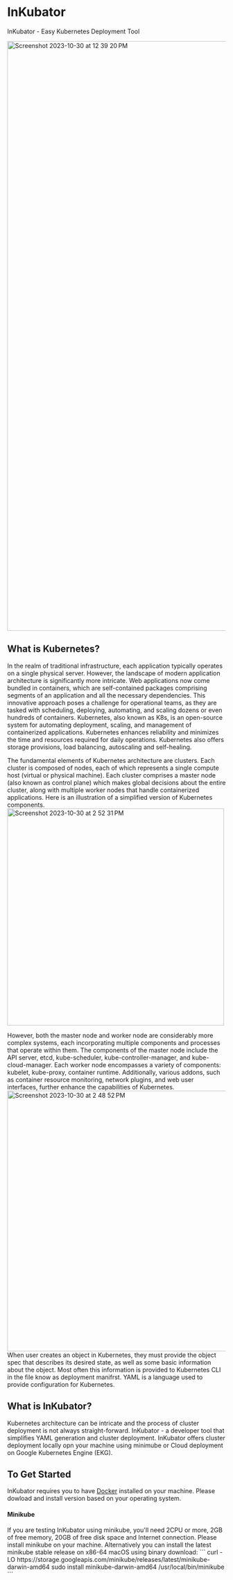 # InKubator
InKubator - Easy Kubernetes Deployment Tool

<img width="1358" alt="Screenshot 2023-10-30 at 12 39 20 PM" src="https://github.com/oslabs-beta/InKubator/assets/140859521/5a16ee13-55e3-4f0f-a37c-d1a6751b0022">

<h2>What is Kubernetes?</h2>
<p>
  In the realm of traditional infrastructure, each application typically operates on a single physical server. However, the landscape of modern application architecture is significantly more intricate. Web applications now come bundled in containers, which are self-contained packages comprising segments of an application and all the necessary dependencies. This innovative approach poses a challenge for operational teams, as they are tasked with scheduling, deploying, automating, and scaling dozens or even hundreds of containers.
  Kubernetes, also known as K8s, is an open-source system for automating deployment, scaling, and management of containerized applications. Kubernetes enhances reliability and minimizes the time and resources required for daily operations. Kubernetes also offers storage provisions, load balancing, autoscaling and self-healing.
</p>
<p>
  The fundamental elements of Kubernetes architecture are clusters. Each cluster is composed of nodes, each of which represents a single compute host (virtual or physical machine). Each cluster comprises a master node (also known as control plane) which makes global decisions about the entire cluster, along with multiple worker nodes that handle containerized applications. Here is an illustration of a simplified version of Kubernetes components.
  <img width="500" alt="Screenshot 2023-10-30 at 2 52 31 PM" src="https://github.com/oslabs-beta/InKubator/assets/140859521/f8d3b5d5-5d6e-4baf-90a7-2be2aab65b7b">
</p>
<p>
  However, both the master node and worker node are considerably more complex systems, each incorporating multiple components and processes that operate within them. The components of the master node include the API server, etcd, kube-scheduler, kube-controller-manager, and kube-cloud-manager. Each worker node encompasses a variety of components: kubelet, kube-proxy, container runtime. Additionally, various addons, such as container resource monitoring, network plugins, and web user interfaces, further enhance the capabilities of Kubernetes.
<img width="600" alt="Screenshot 2023-10-30 at 2 48 52 PM" src="https://github.com/oslabs-beta/InKubator/assets/140859521/0eafbd00-7859-4613-9c02-13f50105cf39">
  When user creates an object in Kubernetes, they must provide the object spec that describes its desired state, as well as some basic information about the object. Most often this information is provided to Kubernetes CLI in the file know as deployment manifrst. YAML is a language used to provide configuration for Kubernetes. 
</p>

<h2>What is InKubator?</h2>
<p>Kubernetes architecture can be intricate and the process of cluster deployment is not always straight-forward. InKubator - a developer tool that simplifies YAML generation and cluster deployment. InKubator offers cluster deployment locally opn your machine using minimube or Cloud deployment on Google Kubernetes Engine (EKG).
</p>
<h2>To Get Started</h2>
InKubator requires you to have <a href="https://www.docker.com/products/docker-desktop/">Docker</a> installed on your machine. Please dowload and install version based on your operating system.
<h4>Minikube</h4>
<p>
  If you are testing InKubator using minikube, you'll need 2CPU or more, 2GB of free memory, 20GB of free disk space and Internet connection. Please install minikube on your machine. Alternatively you can install the latest minikube stable release on x86-64 macOS using binary download:
  ```
  curl -LO https://storage.googleapis.com/minikube/releases/latest/minikube-darwin-amd64
sudo install minikube-darwin-amd64 /usr/local/bin/minikube
  ```
  
</p>
